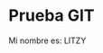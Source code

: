 <!DOCTYPE html>
<html lang="en">
<head>
    <meta charset="UTF-8">
    <meta name="viewport" content="width=device-width, initial-scale=1.0">
    <title>Prueba GIT</title>
</head>
<body>
    <h1>Prueba GIT</h1>
    <p>Mi nombre es: LITZY</p>
</body>
</html>
